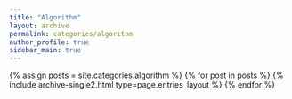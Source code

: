 ```yaml
---
title: "Algorithm"
layout: archive
permalink: categories/algorithm
author_profile: true
sidebar_main: true
---
```



{% assign posts = site.categories.algorithm %}
{% for post in posts %} {% include archive-single2.html type=page.entries_layout %} {% endfor %}